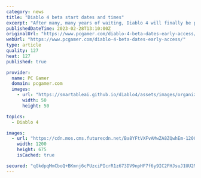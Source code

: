 ```yaml
---
category: news
title: "Diablo 4 beta start dates and times"
excerpt: "After many, many years of waiting, Diablo 4 will finally be playable soon. The first of two Diablo 4 betas starts in a little over two weeks. The Diablo 4 early access and open beta periods take place ..."
publishedDateTime: 2023-02-28T13:10:00Z
originalUrl: "https://www.pcgamer.com/diablo-4-beta-dates-early-access/"
webUrl: "https://www.pcgamer.com/diablo-4-beta-dates-early-access/"
type: article
quality: 127
heat: 127
published: true

provider:
  name: PC Gamer
  domain: pcgamer.com
  images:
    - url: "https://smartableai.github.io/diablo4/assets/images/organizations/pcgamer.com-50x50.jpg"
      width: 50
      height: 50

topics:
  - Diablo 4

images:
  - url: "https://cdn.mos.cms.futurecdn.net/Ba8YFtVXFvAMwZA8ZQwhEm-1200-80.jpg"
    width: 1200
    height: 675
    isCached: true

secured: "qGkdpqMmCboQ+BKmnj6cPUzciPIcrR1z673DV9npHF7f6y9IC2FHJsuJ1UU2MFZmirhxYkE0qyfVkcr4qP1c40kano03I/e1rROfnUX340Ch+pYnXS+8SvN32AV/fw31nEiPhqiZlzcg3Q/ZzDRIYglf6HM6uSgYYwxqlXMYDv6OoMVSGdF8MBaxXbPKET1QzUhmUrvUTWEwt3+SJocFNNfEvylL8Zbp03e79598ExY6j/G5PdS2m8vHLrc0w3orsHKidCHdYglPfBsA2S67gMLbxlLomOyD9brq9YthGpGj4QCECOltPlH4v9HhvUxS9q1uPz+f3p4O4g23oLiUibVTFqL9+Ptv+kUpDJ0FgKA=;5z0dnudzl5SYw12BkIaM8Q=="
---
```



